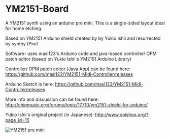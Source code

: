 # YM2151-Board
A YM2151 synth using an arduino pro mini.   This is a single-sided layout ideal for home etching.   

Based on YM2151 Arduino shield created by by Yukio Ishii and resurrected by synthy (Pim)


Software-  uses masl123's Arduino code and java-based controller/ OPM patch editor (based on Yukio Ishii's YM2151 Arduino Library)

Controller/ OPM patch editor (Java App) can be found here:   https://github.com/masl123/YM2151-Midi-Controller/releases 

Arduino Sketch is here:   https://github.com/masl123/YM2151-Midi-Controller/releases
    
More info and discussion can be found here:
  http://chipmusic.org/forums/topic/17710/ym2151-shield-for-arduino/
    
Yukio Ishii's original project (in Japanese):
  http://www.ooishoo.org/?page_id=15

![YM2151 pro mini](https://github.com/miotislucifugis/Yamaha-YM2151-Arduino-DIY-Synth-/assets/20709580/fccd2d4e-dd07-4092-9506-83470ab6b5e6)
